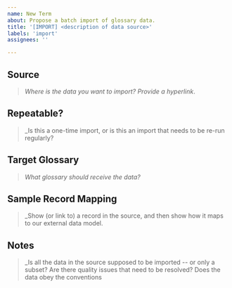 ```yaml
---
name: New Term
about: Propose a batch import of glossary data.
title: '[IMPORT] <description of data source>'
labels: 'import'
assignees: ''

---
```


## Source
>_Where is the data you want to import? Provide a hyperlink_.

## Repeatable?
>_Is this a one-time import, or is this an import that needs to be re-run regularly?

## Target Glossary
>_What glossary should receive the data?_

## Sample Record Mapping
>_Show (or link to) a record in the source, and then show how it maps to our external data model.

## Notes
>_Is all the data in the source supposed to be imported -- or only a subset? Are there quality issues that need to be resolved? Does the data obey the conventions